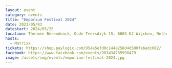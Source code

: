 ```yaml
---
layout: event
category: events
title: "Emporium Festival 2024"
date: 2023/05/03
datestart: 2024/05/25
location: Thermen Berendonck, Oude Teersdijk 15, 6603 KJ Wijchen, Netherlands
hosts:
  - Matrixx
tickets: https://shop.paylogic.com/954a5efd0c144e258d4d500fe6adc082/
facebook: https://www.facebook.com/events/983434735998479
image: /assets/img/events/emporium-festival-2024.jpg
---
```

